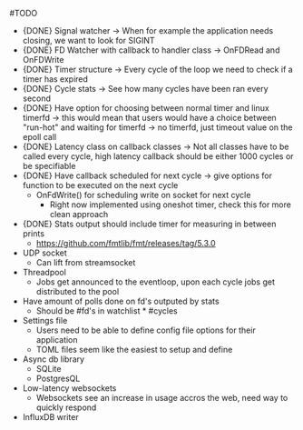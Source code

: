 #TODO
-	{DONE} Signal watcher -> When for example the application needs closing, we want to look for SIGINT
-	{DONE} FD Watcher with callback to handler class -> OnFDRead and OnFDWrite
-	{DONE} Timer structure -> Every cycle of the loop we need to check if a timer has expired
-	{DONE} Cycle stats -> See how many cycles have been ran every second
-	{DONE} Have option for choosing between normal timer and linux timerfd -> this would mean that users would have a choice between "run-hot" and waiting for timerfd -> no timerfd, just timeout value on the epoll call
-	{DONE} Latency class on callback classes -> Not all classes have to be called every cycle, high latency callback should be either 1000 cycles or be specifiable
-	{DONE} Have callback scheduled for next cycle -> give options for function to be executed on the next cycle
	-	OnFdWrite() for scheduling write on socket for next cycle
		-	Right now implemented using oneshot timer, check this for more clean approach
-	{DONE} Stats output should include timer for measuring in between prints
	-	https://github.com/fmtlib/fmt/releases/tag/5.3.0
-	UDP socket
	-	Can lift from streamsocket
-	Threadpool
	-	Jobs get announced to the eventloop, upon each cycle jobs get distributed to the pool
-	Have amount of polls done on fd's outputed by stats
	-	Should be #fd's in watchlist * #cycles
-	Settings file
	-	Users need to be able to define config file options for their application
	-	TOML files seem like the easiest to setup and define
-	Async db library
	-	SQLite
	-	PostgresQL
-	Low-latency websockets
	-	Websockets see an increase in usage accros the web, need way to quickly respond
-	InfluxDB writer
